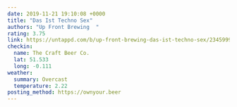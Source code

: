 ```yaml
---
date: 2019-11-21 19:10:08 +0000
title: "Das Ist Techno Sex"
authors: "Up Front Brewing  "
rating: 3.75
link: https://untappd.com/b/up-front-brewing-das-ist-techno-sex/2345999
checkin:
  name: The Craft Beer Co.
  lat: 51.533
  long: -0.111
weather:
  summary: Overcast
  temperature: 2.22
posting_method: https://ownyour.beer
---
```

